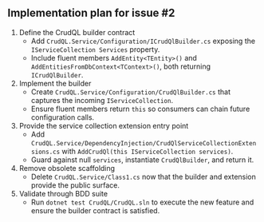 ## Implementation plan for issue #2

1. Define the CrudQL builder contract
   - Add `CrudQL.Service/Configuration/ICrudQlBuilder.cs` exposing the `IServiceCollection Services` property.
   - Include fluent members `AddEntity<TEntity>()` and `AddEntitiesFromDbContext<TContext>()`, both returning `ICrudQlBuilder`.
2. Implement the builder
   - Create `CrudQL.Service/Configuration/CrudQlBuilder.cs` that captures the incoming `IServiceCollection`.
   - Ensure fluent members return `this` so consumers can chain future configuration calls.
3. Provide the service collection extension entry point
   - Add `CrudQL.Service/DependencyInjection/CrudQlServiceCollectionExtensions.cs` with `AddCrudQl(this IServiceCollection services)`.
   - Guard against null `services`, instantiate `CrudQlBuilder`, and return it.
4. Remove obsolete scaffolding
   - Delete `CrudQL.Service/Class1.cs` now that the builder and extension provide the public surface.
5. Validate through BDD suite
   - Run `dotnet test CrudQL/CrudQL.sln` to execute the new feature and ensure the builder contract is satisfied.
